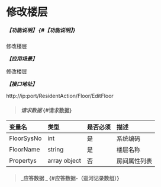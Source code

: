 # 修改楼层

##### _【功能说明】_ {#【功能说明】}

修改楼层

_**【应用场景】**_

修改楼层

_**【接口地址】**_

http://ip:port/ResidentAction/Floor/EditFloor

> #### _请求数据_ {#请求数据}

| 变量名 | 类型 | 是否必须 | 描述 |
| :--- | :--- | :--- | :--- |
| FloorSysNo | int | 是 | 系统编码 |
| FloorName| string| 是 | 楼层名称 |
| Propertys | array object | 否 | 房间属性列表 |



> #### _应答数据 _ {#应答数据-（巡河记录数组）}



